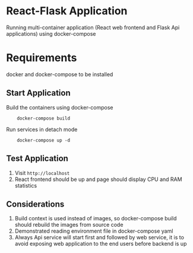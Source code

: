# React-Flask Application

Running multi-container application (React web frontend and Flask Api applications) using docker-compose

# Requirements
docker and docker-compose to be installed

## Start Application

Build the containers using docker-compose
```
    docker-compose build
```

Run services in detach mode

```
    docker-compose up -d
```

## Test Application

1. Visit `http://localhost`
2. React frontend should be up and page should display CPU and RAM statistics


## Considerations

1. Build context is used instead of images, so docker-compose build should rebuild the images from source code
2. Demonstrated reading environment file in docker-compose yaml
3. Always Api service will start first and followed by web service, it is to avoid exposing web application to the end users before backend is up

